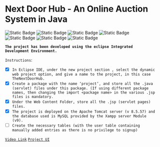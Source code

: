# Next Door Hub - An Online Auction System in Java

<img alt="Static Badge" src="https://img.shields.io/badge/Java-Blue"> <img alt="Static Badge" src="https://img.shields.io/badge/OOPM-blue"> <img alt="Static Badge" src="https://img.shields.io/badge/JSP-Blue"> <img alt="Static Badge" src="https://img.shields.io/badge/SQL-blue"> <img alt="Static Badge" src="https://img.shields.io/badge/HTML-Blue"> <img alt="Static Badge" src="https://img.shields.io/badge/CSS-blue"> <img alt="Static Badge" src="https://img.shields.io/badge/Mini_Project-Blue">

**`The project has been developed using the eclipse Integrated Development Environment.`**

`Instructions`:
- [x] `In Eclipse IDE, under the new project section , select the dynamic web project option, and give a name to the project, in this case TheNextDoorHub.`
- [x] `Create a package with the name ‘project’, and store all the .java (servlet) files under this package. (If using different package names, then changing the
import <package name> in the various .jsp files is mandatory.`
- [x] `Under the Web Content Folder, store all the .jsp (servlet pages) files.`
- [x] `The project is deployed on the Apache Tomcat server (v 8.5.57) and the database used is MySQL provided by the Xampp server Module (v9).`
- [ ] `Create the necessary tables (with the user table containing manually added entries as there is no privilege to signup)`

[`Video Link`](https://drive.google.com/file/d/1qEKYOLBQuJQYECn0M5qVmaqqbSMytezw/view)
[`Project UI`](/projectUI.pdf)
